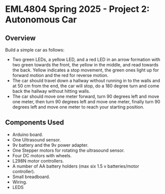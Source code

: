 # EML4804 Spring 2025 - Project 2: Autonomous Car
## Overview
Build a simple car as follows:
- Two green LEDs, a yellow LED, and a red LED in an arrow formation with two green towards the
front, the yellow in the middle, and read towards the back. Yellow indicates a stop movement,
the green ones light up for forward motion and the red for reverse motion.
- The car should travel down a hallway without running in to the walls and at 50 cm from the end,
the car will stop, do a 180 degree turn and come back the hallway without hitting walls.
- The car should move one meter forward, turn 90 degrees left and move one meter, then turn 90
degrees left and move one meter, finally turn 90 degrees left and move one meter to reach your
starting position.

## Components Used
- Arduino board.
- One Ultrasound sensor.
- 9v battery and the 9v power adapter.
- One Stepper motors for rotating the ultrasound sensor.
- Four DC motors with wheels.
- L298N motor controllers.
- A number of AA battery holders (max six 1.5 v batteries/motor controller).
- Small breadboard.
- Wiring.
- LEDS
